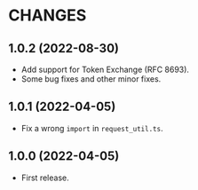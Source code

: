 CHANGES
=======

1.0.2 (2022-08-30)
------------------

- Add support for Token Exchange (RFC 8693).
- Some bug fixes and other minor fixes.


1.0.1 (2022-04-05)
------------------

- Fix a wrong `import` in `request_util.ts`.


1.0.0 (2022-04-05)
------------------

- First release.